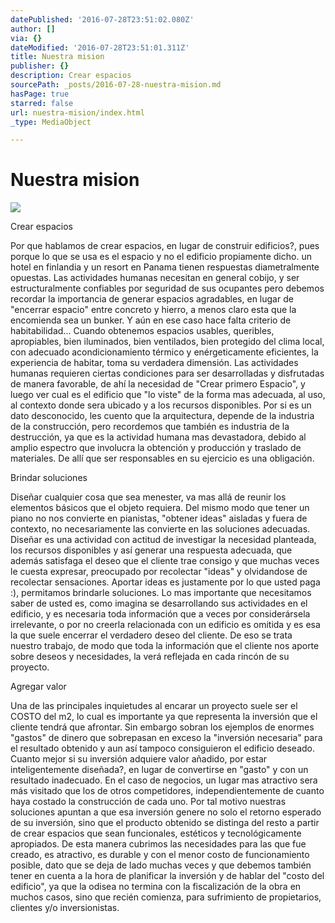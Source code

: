 ```yaml
---
datePublished: '2016-07-28T23:51:02.080Z'
author: []
via: {}
dateModified: '2016-07-28T23:51:01.311Z'
title: Nuestra mision
publisher: {}
description: Crear espacios
sourcePath: _posts/2016-07-28-nuestra-mision.md
hasPage: true
starred: false
url: nuestra-mision/index.html
_type: MediaObject

---
```

# Nuestra mision
![](https://the-grid-user-content.s3-us-west-2.amazonaws.com/d8153779-5b47-4574-a353-7e0d17883f96.jpg)

Crear espacios

Por que hablamos de crear espacios, en lugar de construir edificios?, pues porque lo que se usa es el espacio y no el edificio propiamente dicho. un hotel en finlandia y un resort en Panama tienen respuestas diametralmente opuestas. Las actividades humanas necesitan en general cobijo, y ser estructuralmente confiables por seguridad de sus ocupantes pero debemos recordar la importancia de generar espacios agradables, en lugar de "encerrar espacio" entre concreto y hierro, a menos claro esta que la encomienda sea un bunker. Y aún en ese caso hace falta criterio de habitabilidad... Cuando obtenemos espacios usables, queribles, apropiables, bien iluminados, bien ventilados, bien protegido del clima local, con adecuado acondicionamiento térmico y enérgeticamente eficientes, la experiencia de habitar, toma su verdadera dimensión. Las actividades humanas requieren ciertas condiciones para ser desarrolladas y disfrutadas de manera favorable, de ahí la necesidad de "Crear primero Espacio", y luego ver cual es el edificio que "lo viste" de la forma mas adecuada, al uso, al contexto donde sera ubicado y a los recursos disponibles. Por si es un dato desconocido, les cuento que la arquitectura, depende de la industria de la construcción, pero recordemos que también es industria de la destrucción, ya que es la actividad humana mas devastadora, debido al amplio espectro que involucra la obtención y producción y traslado de materiales. De allí que ser responsables en su ejercicio es una obligación.

Brindar soluciones

Diseñar cualquier cosa que sea menester, va mas allá de reunir los elementos básicos que el objeto requiera. Del mismo modo que tener un piano no nos convierte en pianistas, "obtener ideas" aisladas y fuera de contexto, no necesariamente las convierte en las soluciones adecuadas. Diseñar es una actividad con actitud de investigar la necesidad planteada, los recursos disponibles y así generar una respuesta adecuada, que además satisfaga el deseo que el cliente trae consigo y que muchas veces le cuesta expresar, preocupado por recolectar "ideas" y olvidandose de recolectar sensaciones. Aportar ideas es justamente por lo que usted paga :), permitamos brindarle soluciones. Lo mas importante que necesitamos saber de usted es, como imagina se desarrollando sus actividades en el edificio, y es necesaria toda información que a veces por considerársela irrelevante, o por no creerla relacionada con un edificio es omitida y es esa la que suele encerrar el verdadero deseo del cliente. De eso se trata nuestro trabajo, de modo que toda la información que el cliente nos aporte sobre deseos y necesidades, la verá reflejada en cada rincón de su proyecto.

Agregar valor

Una de las principales inquietudes al encarar un proyecto suele ser el COSTO del m2, lo cual es importante ya que representa la inversión que el cliente tendrá que afrontar. Sin embargo sobran los ejemplos de enormes "gastos" de dinero que sobrepasan en exceso la "inversión necesaria" para el resultado obtenido y aun así tampoco consiguieron el edificio deseado. Cuanto mejor si su inversión adquiere valor añadido, por estar inteligentemente diseñada?, en lugar de convertirse en "gasto" y con un resultado inadecuado. En el caso de negocios, un lugar mas atractivo sera más visitado que los de otros competidores, independientemente de cuanto haya costado la construcción de cada uno. Por tal motivo nuestras soluciones apuntan a que esa inversión genere no solo el retorno esperado de su inversión, sino que el producto obtenido se distinga del resto a partir de crear espacios que sean funcionales, estéticos y tecnológicamente apropiados. De esta manera cubrimos las necesidades para las que fue creado, es atractivo, es durable y con el menor costo de funcionamiento posible, dato que se deja de lado muchas veces y que debemos también tener en cuenta a la hora de planificar la inversión y de hablar del "costo del edificio", ya que la odisea no termina con la fiscalización de la obra en muchos casos, sino que recién comienza, para sufrimiento de propietarios, clientes y/o inversionistas.